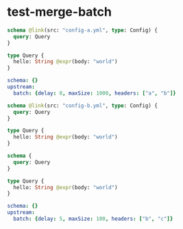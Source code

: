 # test-merge-batch

```graphql @config
schema @link(src: "config-a.yml", type: Config) {
  query: Query
}

type Query {
  hello: String @expr(body: "world")
}
```

```yml @file:config-a.yml
schema: {}
upstream:
  batch: {delay: 0, maxSize: 1000, headers: ["a", "b"]}
```

```graphql @config
schema @link(src: "config-b.yml", type: Config) {
  query: Query
}

type Query {
  hello: String @expr(body: "world")
}
```

```graphql @config
schema {
  query: Query
}

type Query {
  hello: String @expr(body: "world")
}
```

```yml @file:config-b.yml
schema: {}
upstream:
  batch: {delay: 5, maxSize: 100, headers: ["b", "c"]}
```
